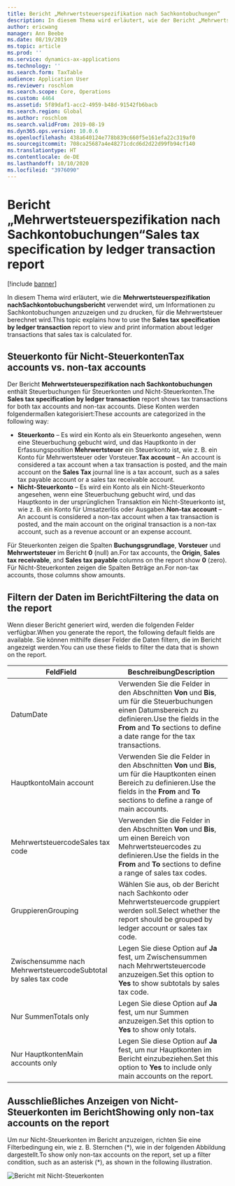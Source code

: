 ```yaml
---
title: Bericht „Mehrwertsteuerspezifikation nach Sachkontobuchungen“
description: In diesem Thema wird erläutert, wie der Bericht „Mehrwertsteuerspezifikation nachSachkontobuchungsbericht“ verwendet wird, um Informationen zu Sachkontobuchungen anzuzeigen und zu drucken, für die Mehrwertsteuer berechnet wird.
author: ericwang
manager: Ann Beebe
ms.date: 08/19/2019
ms.topic: article
ms.prod: ''
ms.service: dynamics-ax-applications
ms.technology: ''
ms.search.form: TaxTable
audience: Application User
ms.reviewer: roschlom
ms.search.scope: Core, Operations
ms.custom: 4464
ms.assetid: 5f89daf1-acc2-4959-b48d-91542fb6bacb
ms.search.region: Global
ms.author: roschlom
ms.search.validFrom: 2019-08-19
ms.dyn365.ops.version: 10.0.6
ms.openlocfilehash: 438a640124e778b839c660f5e161efa22c319af0
ms.sourcegitcommit: 708ca25687a4e48271cdcd6d2d22d99fb94cf140
ms.translationtype: HT
ms.contentlocale: de-DE
ms.lasthandoff: 10/10/2020
ms.locfileid: "3976090"
---
```

# <a name="sales-tax-specification-by-ledger-transaction-report"></a><span data-ttu-id="ac702-103">Bericht „Mehrwertsteuerspezifikation nach Sachkontobuchungen“</span><span class="sxs-lookup"><span data-stu-id="ac702-103">Sales tax specification by ledger transaction report</span></span>
[!include [banner](../includes/banner.md)]

<span data-ttu-id="ac702-104">In diesem Thema wird erläutert, wie die **Mehrwertsteuerspezifikation nachSachkontobuchungsbericht** verwendet wird, um Informationen zu Sachkontobuchungen anzuzeigen und zu drucken, für die Mehrwertsteuer berechnet wird.</span><span class="sxs-lookup"><span data-stu-id="ac702-104">This topic explains how to use the **Sales tax specification by ledger transaction** report to view and print information about ledger transactions that sales tax is calculated for.</span></span>

## <a name="tax-accounts-vs-non-tax-accounts"></a><span data-ttu-id="ac702-105">Steuerkonto für Nicht-Steuerkonten</span><span class="sxs-lookup"><span data-stu-id="ac702-105">Tax accounts vs. non-tax accounts</span></span>

<span data-ttu-id="ac702-106">Der Bericht **Mehrwertsteuerspezifikation nach Sachkontobuchungen** enthält Steuerbuchungen für Steuerkonten und Nicht-Steuerkonten.</span><span class="sxs-lookup"><span data-stu-id="ac702-106">The **Sales tax specification by ledger transaction** report shows tax transactions for both tax accounts and non-tax accounts.</span></span> <span data-ttu-id="ac702-107">Diese Konten werden folgendermaßen kategorisiert:</span><span class="sxs-lookup"><span data-stu-id="ac702-107">These accounts are categorized in the following way:</span></span>

- <span data-ttu-id="ac702-108">**Steuerkonto** – Es wird ein Konto als ein Steuerkonto angesehen, wenn eine Steuerbuchung gebucht wird, und das Hauptkonto in der Erfassungsposition **Mehrwertsteuer** ein Steuerkonto ist, wie z. B. ein Konto für Mehrwertsteuer oder Vorsteuer.</span><span class="sxs-lookup"><span data-stu-id="ac702-108">**Tax account** – An account is considered a tax account when a tax transaction is posted, and the main account on the **Sales Tax** journal line is a tax account, such as a sales tax payable account or a sales tax receivable account.</span></span>
- <span data-ttu-id="ac702-109">**Nicht-Steuerkonto** – Es wird ein Konto als ein Nicht-Steuerkonto angesehen, wenn eine Steuerbuchung gebucht wird, und das Hauptkonto in der ursprünglichen Transaktion ein Nicht-Steuerkonto ist, wie z. B. ein Konto für Umsatzerlös oder Ausgaben.</span><span class="sxs-lookup"><span data-stu-id="ac702-109">**Non-tax account** – An account is considered a non-tax account when a tax transaction is posted, and the main account on the original transaction is a non-tax account, such as a revenue account or an expense account.</span></span>

<span data-ttu-id="ac702-110">Für Steuerkonten zeigen die Spalten **Buchungsgrundlage**, **Vorsteuer** und **Mehrwertsteuer** im Bericht **0** (null) an.</span><span class="sxs-lookup"><span data-stu-id="ac702-110">For tax accounts, the **Origin**, **Sales tax receivable**, and **Sales tax payable** columns on the report show **0** (zero).</span></span> <span data-ttu-id="ac702-111">Für Nicht-Steuerkonten zeigen die Spalten Beträge an.</span><span class="sxs-lookup"><span data-stu-id="ac702-111">For non-tax accounts, those columns show amounts.</span></span>

## <a name="filtering-the-data-on-the-report"></a><span data-ttu-id="ac702-112">Filtern der Daten im Bericht</span><span class="sxs-lookup"><span data-stu-id="ac702-112">Filtering the data on the report</span></span>

<span data-ttu-id="ac702-113">Wenn dieser Bericht generiert wird, werden die folgenden Felder verfügbar.</span><span class="sxs-lookup"><span data-stu-id="ac702-113">When you generate the report, the following default fields are available.</span></span> <span data-ttu-id="ac702-114">Sie können mithilfe dieser Felder die Daten filtern, die im Bericht angezeigt werden.</span><span class="sxs-lookup"><span data-stu-id="ac702-114">You can use these fields to filter the data that is shown on the report.</span></span>

| <span data-ttu-id="ac702-115">Feld</span><span class="sxs-lookup"><span data-stu-id="ac702-115">Field</span></span>                      | <span data-ttu-id="ac702-116">Beschreibung</span><span class="sxs-lookup"><span data-stu-id="ac702-116">Description</span></span> |
|----------------------------|-------------|
| <span data-ttu-id="ac702-117">Datum</span><span class="sxs-lookup"><span data-stu-id="ac702-117">Date</span></span>                       | <span data-ttu-id="ac702-118">Verwenden Sie die Felder in den Abschnitten **Von** und **Bis**, um für die Steuerbuchungen einen Datumsbereich zu definieren.</span><span class="sxs-lookup"><span data-stu-id="ac702-118">Use the fields in the **From** and **To** sections to define a date range for the tax transactions.</span></span> |
| <span data-ttu-id="ac702-119">Hauptkonto</span><span class="sxs-lookup"><span data-stu-id="ac702-119">Main account</span></span>               | <span data-ttu-id="ac702-120">Verwenden Sie die Felder in den Abschnitten **Von** und **Bis**, um für die Hauptkonten einen Bereich zu definieren.</span><span class="sxs-lookup"><span data-stu-id="ac702-120">Use the fields in the **From** and **To** sections to define a range of main accounts.</span></span> |
| <span data-ttu-id="ac702-121">Mehrwertsteuercode</span><span class="sxs-lookup"><span data-stu-id="ac702-121">Sales tax code</span></span>             | <span data-ttu-id="ac702-122">Verwenden Sie die Felder in den Abschnitten **Von** und **Bis**, um einen Bereich von Mehrwertsteuercodes zu definieren.</span><span class="sxs-lookup"><span data-stu-id="ac702-122">Use the fields in the **From** and **To** sections to define a range of sales tax codes.</span></span> |
| <span data-ttu-id="ac702-123">Gruppieren</span><span class="sxs-lookup"><span data-stu-id="ac702-123">Grouping</span></span>                   | <span data-ttu-id="ac702-124">Wählen Sie aus, ob der Bericht nach Sachkonto oder Mehrwertsteuercode gruppiert werden soll.</span><span class="sxs-lookup"><span data-stu-id="ac702-124">Select whether the report should be grouped by ledger account or sales tax code.</span></span> |
| <span data-ttu-id="ac702-125">Zwischensumme nach Mehrwertsteuercode</span><span class="sxs-lookup"><span data-stu-id="ac702-125">Subtotal by sales tax code</span></span> | <span data-ttu-id="ac702-126">Legen Sie diese Option auf **Ja** fest, um Zwischensummen nach Mehrwertsteuercode anzuzeigen.</span><span class="sxs-lookup"><span data-stu-id="ac702-126">Set this option to **Yes** to show subtotals by sales tax code.</span></span> |
| <span data-ttu-id="ac702-127">Nur Summen</span><span class="sxs-lookup"><span data-stu-id="ac702-127">Totals only</span></span>                | <span data-ttu-id="ac702-128">Legen Sie diese Option auf **Ja** fest, um nur Summen anzuzeigen.</span><span class="sxs-lookup"><span data-stu-id="ac702-128">Set this option to **Yes** to show only totals.</span></span> |
| <span data-ttu-id="ac702-129">Nur Hauptkonten</span><span class="sxs-lookup"><span data-stu-id="ac702-129">Main accounts only</span></span>         | <span data-ttu-id="ac702-130">Legen Sie diese Option auf **Ja** fest, um nur Hauptkonten im Bericht einzubeziehen.</span><span class="sxs-lookup"><span data-stu-id="ac702-130">Set this option to **Yes** to include only main accounts on the report.</span></span> |

## <a name="showing-only-non-tax-accounts-on-the-report"></a><span data-ttu-id="ac702-131">Ausschließliches Anzeigen von Nicht-Steuerkonten im Bericht</span><span class="sxs-lookup"><span data-stu-id="ac702-131">Showing only non-tax accounts on the report</span></span>

<span data-ttu-id="ac702-132">Um nur Nicht-Steuerkonten im Bericht anzuzeigen, richten Sie eine Filterbedingung ein, wie z. B. Sternchen (\*), wie in der folgenden Abbildung dargestellt.</span><span class="sxs-lookup"><span data-stu-id="ac702-132">To show only non-tax accounts on the report, set up a filter condition, such as an asterisk (\*), as shown in the following illustration.</span></span>

![Bericht mit Nicht-Steuerkonten](media/taxspecperledgertrans.png)
